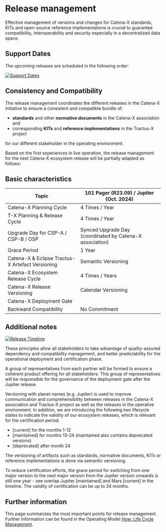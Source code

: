 # Release management

Effective management of versions and changes for Catena-X standards, KITs and open-source reference implementations is crucial to guarantee compatibility, interoperability and security especially in a decentralized data space.

## Support Dates

The upcoming releases are scheduled in the following order:

[![Support Dates](@site/static/img/support-dates.jpg)](@site/static/img/support-dates.jpg)

## Consistency and Compatibility

The release management coordinates the different releases in the Catena-X initiative to ensure a consistent and compatible bundle of:

- **standards** and other **normative documents** in the Catena-X association and
- corresponding **KITs** and **reference implementations** in the Tractus-X project

for our different stakeholder in the operating environment.

Based on the first experiences in live operation, the release management for the next Catena-X ecosystem release will be partially adapted as follows:

## Basic characteristics

| Topic                               | 101 Pager (R23.09) / Jupiter (Oct. 2024)            |
| ----------------------------------- | --------------------------------------------------- |
| Catena-X Planning Cycle                  | 4 Times / Year                                      |
| T-X Planning & Release Cycle        | 4 Times / Year                                      |
| Upgrade Day for CSP-A / CSP-B / OSP | Synced Upgrade Day (coordinated by Catena-X association) |
| Grace Period                        | 1 Year                                              |
| Catena-X & Eclipse Tractus-X Artefact Versioning       | Semantic Versioning                                 |
| Catena-X Ecosystem Release Cycle | 4 Times / Years     | 2 Times / Year                                                                     |
| Catena-X Release Versioning      | Calendar Versioning | Planet Names (e.g. Jupiter)                                                        |
| Catena-X Deployment Gate         |                     | Representatives from each industry partner group to define ecosystem release scope |
| Backward Compatibility      | No Commitment       | Commitment by the Eclipse Tractus-X Project                                                          |

## Additional notes

[![Release Timeline](@site/static/img/release-schedule.png)](@site/static/img/release-schedule.png)

These principles allow all stakeholders to take advantage of quality-assured dependency and compatibility management, and better predictability for the operational deployment and certification phase.

A group of representatives from each partner will be formed to ensure a coherent product offering for all stakeholders. This group of representatives will be responsible for the governance of the deployment gate after the Jupiter release.

Versioning with planet names (e.g. Jupiter) is used to improve communication and comprehensibility between releases in the Catena-X association and Tractus-X project as well as the releases in the operative environment. In addition, we are introducing the following two lifecycle states to indicate the validity of our ecosystem releases, which is relevant for the certification period.

- [current] for the months 1-12
- [maintained] for months 13-24 (maintained also contains deprecated versions)
- [deprecated] after month 24

The versioning of artifacts such as standards, normative documents, KITs or reference implementations is done via semantic versioning.

To reduce certification efforts, the grace period for switching from one major version to the next major version from the Jupiter version onwards is still one year - see overlap Jupiter [maintained] and Mars [current] in the timeline. The validity of certification can be up to 24 months.

## Further information

This page summarizes the most important points for release management. Further information can be found in the Operating Model [How: Life Cycle Management](/docs/operating-model/how-life-cycle-management).
